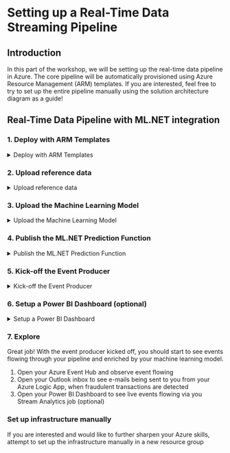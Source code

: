# Setting up a Real-Time Data Streaming Pipeline

## Introduction
In this part of the workshop, we will be setting up the real-time data pipeline in Azure. The core pipeline will be automatically provisioned using Azure Resource Management (ARM) templates. If you are interested, feel free to try to set up the entire pipeline manually using the solution architecture diagram as a guide!

## Real-Time Data Pipeline with ML.NET integration

### 1. Deploy with ARM Templates
<details>
  <summary>Deploy with ARM Templates</summary>
  <p>

#### 1.1 Deploy ARM Template
- Navigate to [deploy an ARM template](https://portal.azure.com/#create/Microsoft.Template)
- Click on **Build your own Template in the Editor** ![editor](https://github.com/aslotte/mldotnet-real-time-data-streaming-workshop/blob/master/instructions/images/azure-custom-deploy.PNG) </br>
- Copy and paste the [ARM Template](https://github.com/aslotte/mldotnet-real-time-data-streaming-workshop/blob/master/src/real-time-data-streaming/deploy/pipeline-with-mldotnet.json)
- Click **Save**

#### 1.2 Enter valid parameter values
- Select to create a new resource group and enter a name
- Enter a notification e-mail to be used (needs to be an Outlook or Office365 e-mail)
![final](https://github.com/aslotte/mldotnet-real-time-data-streaming-workshop/blob/master/instructions/images/azure-custom-deploy-final.PNG) </br>

#### 1.3. Deploy
Select to agree with terms and conditions and click **Purchase** to trigger the deployment.
The deployment will take about 3-5 minutes to complete.
</br>
#### 1.4. Authenticate accounts
The ARM template will successfully set up the required infrastructure, but it will require you to authenticate your Outlook credentials manually.

##### 1.4.1 Authenticate Outlook Notifier 
- Navigate to your Azure Logic App (fraudulent-notifier)
- Click on **Edit** ![logic app](https://github.com/aslotte/mldotnet-real-time-data-streaming-workshop/blob/master/instructions/images/azure-edit-logic-app.png) </br>
- Click on the Outlook connection step and then the invalid connection symbol ![invalidconnection](https://github.com/aslotte/mldotnet-real-time-data-streaming-workshop/blob/master/instructions/images/azure-invalid-outlook.png) </br>
- Log-in with your credentials
- Navigate back to the Logic App overview page
- Click **Enable** to enable your trigger (if not already enabled)    
  </p>
</details>

### 2. Upload reference data
<details>
  <summary>Upload reference data</summary>
  <p>
    
#### 2.1 Upload reference data
The real-time pipeline utilizes reference data to enrich the stream. 
In this particular case we will be enriching the stream with information about where to send an notification e-mail in case the model detects a fraudulant transaction.

To upload the reference data, please do the following:
- In VS Code, open a new terminal window ![terminal](https://github.com/aslotte/mldotnet-real-time-data-streaming-workshop/blob/master/instructions/images/vscode-open-terminal.png) </br>
- In the terminal window, execute the following command to open the `reference-data.json` file </br> 
`code C:\mldotnet-real-time-data-streaming-workshop\src\real-time-data-streaming\stream-analytics\reference-data.json`![refData](https://github.com/aslotte/mldotnet-real-time-data-streaming-workshop/blob/master/instructions/images/vscode-reference-data.PNG)
- In `reference-data.json`, do a "Find All" and replace the current e-mail with the one you would like to get notifications too.
- In Azure, navigate to your storage account starting with mlmodel and select **Blob** ![storageAccount](https://github.com/aslotte/mldotnet-real-time-data-streaming-workshop/blob/master/instructions/images/azure-storage-blob.png)
- Select the container named **reference**
- Click on **Upload** and browse to, and upload the `reference-data.json` file. ![upload](https://github.com/aslotte/mldotnet-real-time-data-streaming-workshop/blob/master/instructions/images/azure-storage-upload.png)

  </p>
</details>

### 3. Upload the Machine Learning Model

<details>
  <summary>Upload the Machine Learning Model</summary>
  <p>
    
You can either upload your previously trained model or a pre-trained model found [here](https://github.com/aslotte/mldotnet-real-time-data-streaming-workshop/tree/master/src/machine-learning/model) to Azure.

To upload the model:
- In Azure, navigate to your storage account starting with mlmodel and select **Blob** ![storageAccount](https://github.com/aslotte/mldotnet-real-time-data-streaming-workshop/blob/master/instructions/images/azure-storage-blob.png)
- Select the container named **model**
- Click on **Upload** and browse to, and upload the `MLModel.zip` file. ![upload](https://github.com/aslotte/mldotnet-real-time-data-streaming-workshop/blob/master/instructions/images/azure-storage-upload.png)

</p>
</details>

### 4. Publish the ML.NET Prediction Function
<details>
  <summary>Publish the ML.NET Prediction Function</summary>
  <p>
   
All incoming transactions gets evaluated to determine if they are fraudulent or not, based on our trained Machine Learning Model.
This prediction occurs in an Azure Function that needs to get deployed to Azure.

To deploy the Azure Function from VS Code, please follow the steps listed below:

   - In VS Code, open a new terminal window ![terminal](https://github.com/aslotte/mldotnet-real-time-data-streaming-workshop/blob/master/instructions/images/vscode-open-terminal.png) </br> 
   - In the terminal window, execute the following command to navigate to the folder of the solution.</br>`cd C:\mldotnet-real-time-data-streaming-workshop\src\real-time-data-streaming\fraud-prediction-function`
   - In the terminal window, execute the following command to open the folder in VS Code `code . -r`
   - In the menu to the left, select the Azure symbol (at the bottom-left of the menu)
   - Click **Sign-in to Azure** and sign in with your Azure credentials </br>
   - In the top left, click on the up-arrow to **Deploy to Function App**
![deployToAzure](https://github.com/aslotte/mldotnet-real-time-data-streaming-workshop/blob/master/instructions/images/publish-function-vs-code-publish.png)
   - Select your Azure Subscription
   - Select your created Function App
   - If asked to update the Function App's run-time, select **Yes**
   - When asked if you're sure that you want to deploy the Function App, select **Yes**
   ![deploymentConfirm](https://github.com/aslotte/mldotnet-real-time-data-streaming-workshop/blob/master/instructions/images/vscode-deploy-function-confirm.PNG)
   
  </p>
</details>

### 5. Kick-off the Event Producer
<details>
  <summary>Kick-off the Event Producer</summary>
  <p>
    
#### 5.1 How to Kick-off the Event Producer
A streaming pipeline does not do much without events to process. 
In this workshop we will utilize an artifical event producer as a real-time event source for transaction data is difficult to find.

To start the event producer, please follow the steps below.

   - In VS Code, open a new terminal window ![terminal](https://github.com/aslotte/mldotnet-real-time-data-streaming-workshop/blob/master/instructions/images/vscode-open-terminal.png) </br> 
   - In the terminal window, execute the following command to navigate to the folder of the solution.</br>`cd C:\mldotnet-real-time-data-streaming-workshop\src\real-time-data-streaming\transaction-simulator\TransactionSimulator`</br> 
   - In the terminal window, execute the following command to open the folder in VS Code `code . -r`</br> 
   - Navigate to your transaction-eh event hub namespace in Azure![ehnamespace](https://github.com/aslotte/mldotnet-real-time-data-streaming-workshop/blob/master/instructions/images/azure-event-hub-namespace.png)</br> 
   - In the menu to the left, click **Shared Access Policies**</br> 
   - Click on the **RootManagedShareAccessKey**</br> 
   - Copy the primary connection string to clipboard</br> 
![eh-keys](https://github.com/aslotte/mldotnet-real-time-data-streaming-workshop/blob/master/instructions/images/eh-access-keys.png)
   - Navigate back to VS Code</br> 
   - Open the solutions `appsettings.json` file
   ![appSettings](https://github.com/aslotte/mldotnet-real-time-data-streaming-workshop/blob/master/instructions/images/vscode-appconfig.PNG)</br> 
   - Set the parameter `EventHubConnectionString` to the copied value</br> 
   - To start sending events to the event-hub, build and run the solution by pressing F5.</br>     
  </p>  
</details>

### 6. Setup a Power BI Dashboard (optional)
<details>
  <summary>Setup a Power BI Dashboard</summary>
  <p>
Please follow the steps below to get started with Power BI.</br>
**Note - this step is optional and only possible to complete if you possess a work or school account. It's not possible to create a Power BI account with a @gmail or @outlook address.**

#### 6.1 Create a Power BI Account
1. Navigate to https://powerbi.com 
2. Click on **Start Free**![start](https://github.com/aslotte/mldotnet-real-time-data-streaming-workshop/blob/master/instructions/images/powerbi-create.PNG)
3. Follow the provided instructions

#### 6.2 Create a Power BI Output
To output data from Azure Stream Analytics, we'll need to create an output.
1. Navigate to your Stream Analyics Job in Azure
2. Stop the job if it is running
3. Click on **Outputs** ![streamAnalytics](https://github.com/aslotte/mldotnet-real-time-data-streaming-workshop/blob/master/instructions/images/azure-stream-analytics.png)
4. Select to add an output and select Power BI in the list ![output](https://github.com/aslotte/mldotnet-real-time-data-streaming-workshop/blob/master/instructions/images/azure-stream-analytics-add-output.png)
5. Enter **powerbi** as output name
6. Enter **fraudulent** as dataset and table name ![output1](https://github.com/aslotte/mldotnet-real-time-data-streaming-workshop/blob/master/instructions/images/azure-add-powerbi-output.PNG)
7. Click **Authorize**
8. Provide your Power BI credentials
9. Click **Save**
10. In the menu to the left, select **Query**
11. Uncomment the Power BI query ![output1](https://github.com/aslotte/mldotnet-real-time-data-streaming-workshop/blob/master/instructions/images/azure-stream-analytics-query.PNG)
12. Save the changes
13. Go back to **Overview** and start the Stream Analytics Job

#### 6.3 Creating a dashboard
To create a dashboard, please follow the steps below:
1. Navigate to https://app.powerbi.com/ 
2. Sign-in to your account
3. Select to create a new dashboard in the top-right corner
4. In the dashboard, select **+Add tile**. 
5. For the tile type, select **Custom Streaming Data**
![tile](https://github.com/aslotte/mldotnet-real-time-data-streaming-workshop/blob/master/instructions/images/powerbi-add-tile.PNG)
6. Select the dataset the Stream Analytics job created for you, named **fraudulent**
7. Select the type of tile you would like to create and which values to display
![tile](https://github.com/aslotte/mldotnet-real-time-data-streaming-workshop/blob/master/instructions/images/powerbi-add-custom-tile.PNG)

#### 6.4 Example Dashboard
![Fraudulent](https://github.com/aslotte/mldotnet-real-time-data-streaming-workshop/blob/master/instructions/images/powerbi-example.PNG)
    
  </p>
</details>

### 7. Explore
Great job! With the event producer kicked off, you should start to see events flowing through your pipeline and enriched by your machine learning model. 

1. Open your Azure Event Hub and observe event flowing
2. Open your Outlook inbox to see e-mails being sent to you from your Azure Logic App, when fraudulent transactions are detected
3. Open your Power BI Dashboard to see live events flowing via you Stream Analytics job (optional)

### Set up infrastructure manually
If you are interested and would like to further sharpen your Azure skills, attempt to set up the infrastructure manually in a new resource group
